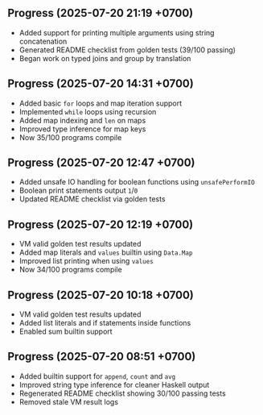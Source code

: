 ## Progress (2025-07-20 21:19 +0700)
- Added support for printing multiple arguments using string concatenation
- Generated README checklist from golden tests (39/100 passing)
- Began work on typed joins and group by translation

## Progress (2025-07-20 14:31 +0700)
- Added basic `for` loops and map iteration support
- Implemented `while` loops using recursion
- Added map indexing and `len` on maps
- Improved type inference for map keys
- Now 35/100 programs compile

## Progress (2025-07-20 12:47 +0700)
- Added unsafe IO handling for boolean functions using `unsafePerformIO`
- Boolean print statements output `1`/`0`
- Updated README checklist via golden tests

## Progress (2025-07-20 12:19 +0700)
- VM valid golden test results updated
- Added map literals and `values` builtin using `Data.Map`
- Improved list printing when using `values`
- Now 34/100 programs compile

## Progress (2025-07-20 10:18 +0700)
- VM valid golden test results updated
- Added list literals and if statements inside functions
- Enabled sum builtin support

## Progress (2025-07-20 08:51 +0700)
- Added builtin support for `append`, `count` and `avg`
- Improved string type inference for cleaner Haskell output
- Regenerated README checklist showing 30/100 passing tests
- Removed stale VM result logs
